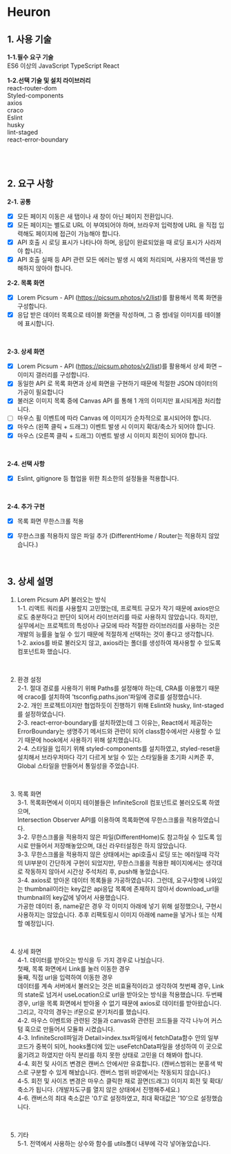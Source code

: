 <div >

# **Heuron**

## **1. 사용 기술**

**1-1.필수 요구 기술**  
 ES6 이상의 JavaScript
 TypeScript
 React 
 <br/>  

 **1-2.선택 기술 및 설치 라이브러리**  
 react-router-dom  
 Styled-components  
 axios  
 craco  
 Eslint  
 husky  
 lint-staged  
 react-error-boundary  

<br/>
<br/>

## **2. 요구 사항**

 **2-1. 공통**
- [x] 모든 페이지 이동은 새 탭이나 새 창이 아닌 페이지 전환입니다.  
- [x] 모든 페이지는 별도로 URL 이 부여되어야 하며, 브라우저 입력창에 URL 을 직접 입력해도 페이지에 접근이 가능해야 합니다.  
- [x] API 호출 시 로딩 표시가 나타나야 하며, 응답이 완료되었을 때 로딩 표시가 사라져야
합니다.  
- [x] API 호출 실패 등 API 관련 모든 에러는 발생 시 예외 처리되며, 사용자의 액션을
방해하지 않아야 합니다.
         <br/>

 **2-2. 목록 화면**
- [x] Lorem Picsum - API (https://picsum.photos/v2/list)를 활용해서 목록 화면을
구성합니다.   
- [x] 응답 받은 데이터 목록으로 테이블 화면을 작성하며, 그 중 썸네일 이미지를 테이블에
표시합니다.
<br/>

 **2-3. 상세 화면**
- [x] Lorem Picsum - API (https://picsum.photos/v2/list)를 활용해서 상세 화면 – 이미지
갤러리를 구성합니다. 
- [x] 동일한 API 로 목록 화면과 상세 화면을 구현하기 때문에 적절한 JSON 데이터의 가공이
필요합니다 
- [x] 불러온 이미지 목록 중에 Canvas API 를 통해 1 개의 이미지만 표시되게끔 처리합니다.
- [ ] 마우스 휠 이벤트에 따라 Canvas 에 이미지가 순차적으로 표시되어야 합니다.
- [x] 마우스 (왼쪽 클릭 + 드래그) 이벤트 발생 시 이미지 확대/축소가 되어야 합니다.
- [x] 마우스 (오른쪽 클릭 + 드래그) 이벤트 발생 시 이미지 회전이 되어야 합니다.
<br/>

**2-4. 선택 사항**
- [x]  Eslint, gitignore 등 협업을 위한 최소한의 설정들을 적용합니다. 
<br/>

**2-4. 추가 구현**
- [x] 목록 화면 무한스크롤 적용
- [x] 무한스크롤 적용하지 않은 파일 추가 (DifferentHome / Router는 적용하지 않았습니다.)


<br/>

## **3. 상세 설명**

1. Lorem Picsum API 불러오는 방식  
 1-1. 리액트 쿼리를 사용할지 고민했는데, 프로젝트 규모가 작기 때문에 axios만으로도 충분하다고 판단이 되어서 라이브러리를 따로 사용하지 않았습니다. 하지만, 실무에서는 프로젝트의 특성이나 규모에 따라 적절한 라이브러리를 사용하는 것은 개발의 능률을 높일 수 있기 때문에 적절하게 선택하는 것이 좋다고 생각합니다.  
 1-2. axios를 바로 불러오지 않고, axios라는 폴더를 생성하여 재사용할 수 있도록 컴포넌트화 했습니다.
<br/>

2. 환경 설정   
 2-1. 절대 경로를 사용하기 위해 Paths를 설정해야 하는데, CRA를 이용했기 때문에 craco를 설치하여 'tsconfig.paths.json'파일에 경로를 설정했습니다.  
 2-2. 개인 프로젝트이지만 협업하듯이 진행하기 위해 Eslint와 husky, lint-staged를 설정하였습니다.  
 2-3. react-error-boundary를 설치하였는데 그 이유는, React에서 제공하는 ErrorBoundary는 생명주기 메서드와 관련이 되어 class함수에서만 사용할 수 있기 때문에 hook에서 사용하기 위해 설치했습니다.  
 2-4. 스타일을 입히기 위해 styled-components를 설치하였고, styled-reset을 설치해서 브라우저마다 각기 다르게 보일 수 있는 스타일들을 초기화 시켜준 후, Global 스타일을 만들어서 통일성을 주었습니다.  
<br/>
 
3. 목록 화면  
 3-1. 목록화면에서 이미지 테이블들은 InfiniteScroll 컴포넌트로 불러오도록 하였으며,  
 Intersection Observer API를 이용하여 목록화면에 무한스크롤을 적용하였습니다.   
 3-2. 무한스크롤을 적용하지 않은 파일(DifferentHome)도 참고하실 수 있도록 임시로 만들어서 저장해놓았으며, 대신 라우터설정은 하지 않았습니다.  
 3-3. 무한스크롤을 적용하지 않은 상태에서는 api호출시 로딩 또는 에러일때 각각의 UI부분이 간단하게 구현이 되었지만, 무한스크롤을 적용한 페이지에서는 생각대로 작동하지 않아서 시간상 주석처리 후, push해 놓았습니다.  
 3-4. axios로 받아온 데이터 목록들을 가공하였습니다. 그런데, 요구사항에 나와있는 thumbnail이라는 key값은 api응답 목록에 존재하지 않아서 download_url을 thumbnail의 key값에 넣어서 사용했습니다.  
 가공한 데이터 중, name같은 경우 각 이미지 아래에 넣기 위해 설정했으나, 구현시 사용하지는 않았습니다. 추후 리팩토링시 이미지 아래에 name을 넣거나 또는 삭제할 예정입니다.  
<br/>
 
4. 상세 화면  
 4-1. 데이터를 받아오는 방식을 두 가지 경우로 나눴습니다.  
 첫째, 목록 화면에서 Link를 눌러 이동한 경우  
 둘째, 직접 url을 입력하여 이동한 경우  
 데이터를 계속 서버에서 불러오는 것은 비효율적이라고 생각하여 첫번째 경우, Link의 state로 넘겨서 useLocation으로 url을 받아오는 방식을 적용했습니다.
 두번째 경우, url을 목록 화면에서 받아올 수 없기 때문에 axios로 데이터를 받아왔습니다.  
 그리고, 각각의 경우는 if문으로 분기처리를 했습니다.  
 4-2. 마우스 이벤트와 관련된 것들과 canvas와 관련된 코드들을 각각 나누어 커스텀 훅으로 만들어서 모듈화 시켰습니다.  
 4-3. InfiniteScroll파일과 Detail>index.tsx파일에서 fetchData함수 안의 일부 코드가 중복이 되어,  hooks폴더에 있는 useFetchData파일을 생성하여 이 곳으로 옮기려고 하였지만 아직 분리를 하지 못한 상태로 고민을 더 해봐야 합니다.  
 4-4. 회전 및 사이즈 변경은 캔버스 안에서만 유효합니다. (캔버스범위는 분홍색 박스로 구분할 수 있게 해놨습니다. 캔버스 범위 바깥에서는 작동되지 않습니다.)  
 4-5. 회전 및 사이즈 변경은 마우스 클릭한 채로 끌면(드래그) 이미지 회전 및 확대/축소가 됩니다. (개발자도구를 열지 않은 상태에서 진행해주세요.)   
 4-6. 캔버스의 최대 축소값은 '0.1'로 설정하였고, 최대 확대값은 '10'으로 설정했습니다.  
 <br/>
 
5. 기타  
5-1. 전역에서 사용하는 상수와 함수를 utils폴더 내부에 각각 넣어놓았습니다.  

